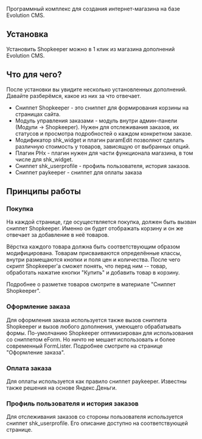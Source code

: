 Программный комплекс для создания интернет-магазина на базе Evolution CMS.

## Установка ##
Установить Shopkeeper можно в 1 клик из магазина дополнений Evolution CMS.

## Что для чего? ##
После установки вы увидите несколько установленных дополнений. Давайте разберёмся, какое из них за что отвечает.

- Cниппет Shopkeeper - это сниппет для формирования корзины на страницах сайта.
- Модуль управления заказами - модуль внутри админ-панели (Модули -> Shopkeeper). Нужен для отслеживания заказов, их статусов и просмотра подробностей о каждом конкретном заказе.
- Модификатор shk_widget и плагин paramEdit позволяют сделать различную стоимость у товаров, зависящую от выбранных опций.
- Плагин PHx - плагин нужен для части функционала магазина, в том числе для shk_widget.
- Сниппет shk_userprofile - профиль пользователя, история заказов.
- Сниппет paykeeper - сниппет для оплаты заказа


## Принципы работы ##

### Покупка ###
На каждой странице, где осуществляется покупка, должен быть вызван сниппет Shopkeeper. Именно он будет отображать корзину и он же отвечает за добавление в неё товаров.

Вёрстка каждого товара должна быть соответствующим образом модифицирована. Товарам присваиваются определённые классы, внутри размещаются кнопки и поля цен и количества. 
После чего скрипт  Shopkeeper'а сможет понять, что перед ним -- товар, обработать нажатие кнопки "Купить" и добавить товар в корзину.

Подробнее о разметке товаров смотрите в материале "Сниппет Shopkeeper".

### Оформление заказа ###
Для оформления заказа используется также вызов сниппета Shopkeeper и вызов любого дополнения, умеющего обрабатывать формы. По-умолчанию Shopkeeper оптимизирован для использования со сниппетом eForm. Но ничто не мешает использовать и более современный FormLister.
Подробнее смотрите на странице "Оформление заказа".

### Оплата заказа ###
Для оплаты используется как правило сниппет paykeeper. Известны также решения на основе Яндекс.Деньги.

### Профиль пользователя и история заказов ###
Для отслеживания заказов со стороны пользователя используется сниппет shk_userprofile. Его описание доступно на соответствующей странице.